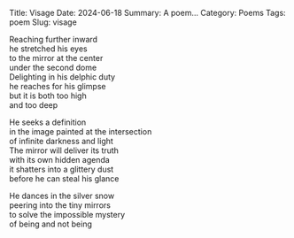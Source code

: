 Title: Visage
Date: 2024-06-18
Summary: A poem...
Category: Poems
Tags: poem
Slug: visage

Reaching further inward  
he stretched his eyes  
to the mirror at the center  
under the second dome  
Delighting in his delphic duty  
he reaches for his glimpse  
but it is both too high  
and too deep  
  
He seeks a definition  
in the image painted at the intersection  
of infinite darkness and light  
The mirror will deliver its truth  
with its own hidden agenda  
it shatters into a glittery dust  
before he can steal his glance  
  
He dances in the silver snow  
peering into the tiny mirrors  
to solve the impossible mystery  
of being and not being  
